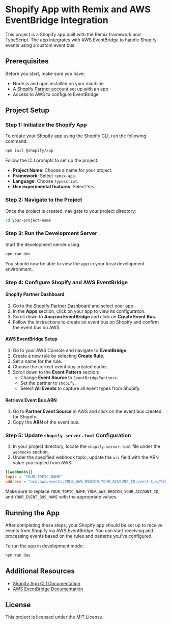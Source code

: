 # Shopify App with Remix and AWS EventBridge Integration

This project is a Shopify app built with the Remix framework and TypeScript. The app integrates with AWS EventBridge to handle Shopify events using a custom event bus.

## Prerequisites

Before you start, make sure you have:

- Node.js and npm installed on your machine
- A [Shopify Partner account](https://partners.shopify.com/) set up with an app
- Access to AWS to configure EventBridge

## Project Setup

### Step 1: Initialize the Shopify App

To create your Shopify app using the Shopify CLI, run the following command:

```bash
npm init @shopify/app
```

Follow the CLI prompts to set up the project:

- **Project Name**: Choose a name for your project.
- **Framework**: Select `remix-app`.
- **Language**: Choose `typescript`.
- **Use experimental features**: Select `Yes`.

### Step 2: Navigate to the Project

Once the project is created, navigate to your project directory:

```bash
cd your-project-name
```

### Step 3: Run the Development Server

Start the development server using:

```bash
npm run dev
```

You should now be able to view the app in your local development environment.

### Step 4: Configure Shopify and AWS EventBridge

#### Shopify Partner Dashboard

1. Go to the [Shopify Partner Dashboard](https://partners.shopify.com/) and select your app.
2. In the **Apps** section, click on your app to view its configuration.
3. Scroll down to **Amazon EventBridge** and click on **Create Event Bus**.
4. Follow the instructions to create an event bus on Shopify and confirm the event bus on AWS.

#### AWS EventBridge Setup

1. Go to your AWS Console and navigate to **EventBridge**.
2. Create a new rule by selecting **Create Rule**.
3. Set a name for the rule.
4. Choose the correct event bus created earlier.
5. Scroll down to the **Event Pattern** section:
   - Change **Event Source** to `EventBridgePartners`.
   - Set the partner to `shopify`.
   - Select **All Events** to capture all event types from Shopify.

#### Retrieve Event Bus ARN

1. Go to **Partner Event Source** in AWS and click on the event bus created for Shopify.
2. Copy the **ARN** of the event bus.

### Step 5: Update `shopify.server.toml` Configuration

1. In your project directory, locate the `shopify.server.toml` file under the `webhooks` section.
2. Under the specified webhook topic, update the `uri` field with the ARN value you copied from AWS:

```toml
[[webhooks]]
topic = "YOUR_TOPIC_NAME"
address = "arn:aws:events:YOUR_AWS_REGION:YOUR_ACCOUNT_ID:event-bus/YOUR_EVENT_BUS_NAME"
```

Make sure to replace `YOUR_TOPIC_NAME`, `YOUR_AWS_REGION`, `YOUR_ACCOUNT_ID`, and `YOUR_EVENT_BUS_NAME` with the appropriate values.

## Running the App

After completing these steps, your Shopify app should be set up to receive events from Shopify via AWS EventBridge. You can start receiving and processing events based on the rules and patterns you've configured.

To run the app in development mode:

```bash
npm run dev
```

## Additional Resources

- [Shopify App CLI Documentation](https://shopify.dev/docs/apps/tools/cli)
- [AWS EventBridge Documentation](https://docs.aws.amazon.com/eventbridge/latest/userguide/what-is-amazon-eventbridge.html)

## License

This project is licensed under the MIT License.
